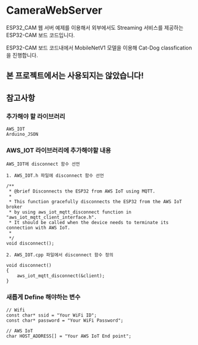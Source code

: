 # CameraWebServer
ESP32_CAM 웹 서버 예제를 이용해서 외부에서도 Streaming 서비스를 제공하는 ESP32-CAM 보드 코드입니다.  


ESP32-CAM 보드 코드내에서 MobileNetV1 모델을 이용해 Cat-Dog classfication을 진행합니다.


## 본 프로젝트에서는 사용되지는 않았습니다!

## 참고사항

### 추가해야 할 라이브러리
```
AWS_IOT
Arduino_JSON
```

### AWS_IOT 라이브러리에 추가해야할 내용
```
AWS_IOT에 disconnect 함수 선언

1. AWS_IOT.h 파일에 disconnect 함수 선언

/**
 * @brief Disconnects the ESP32 from AWS IoT using MQTT.
 * 
 * This function gracefully disconnects the ESP32 from the AWS IoT broker
 * by using aws_iot_mqtt_disconnect function in "aws_iot_mqtt_client_interface.h". 
 * It should be called when the device needs to terminate its connection with AWS IoT.
 * 
 */
void disconnect();

2. AWS_IOT.cpp 파일에서 disconnect 함수 정의

void disconnect()
{
    aws_iot_mqtt_disconnect(&client);
}

```

### 새롭게 Define 해야하는 변수
```
// Wifi
const char* ssid = "Your WiFi ID";
const char* password = "Your WiFi Password";

// AWS IoT
char HOST_ADDRESS[] = "Your AWS IoT End point";
```



